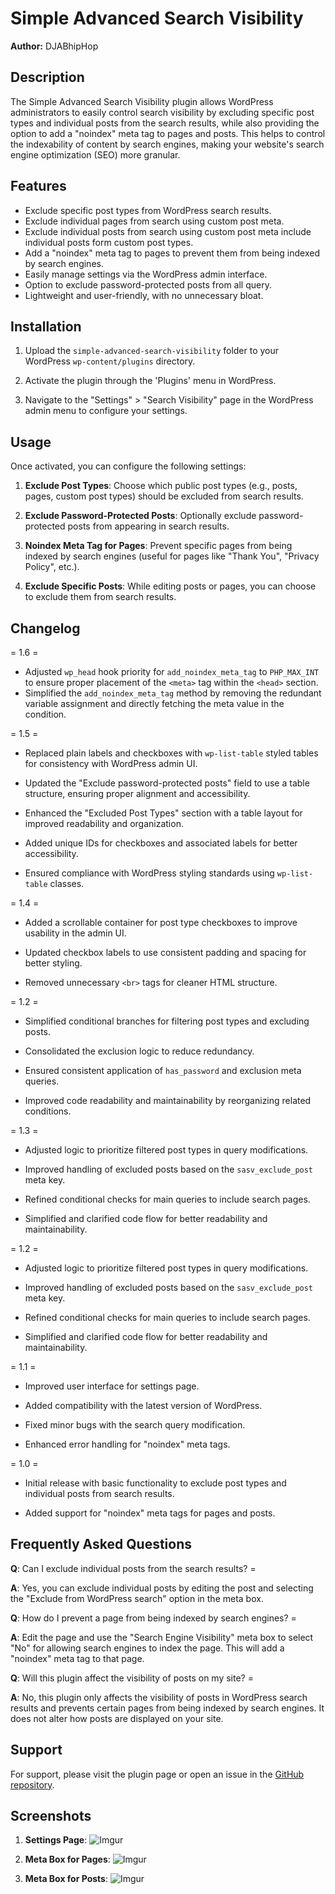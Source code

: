 # Simple Advanced Search Visibility

********Author:******** DJABhipHop

## Description

The Simple Advanced Search Visibility plugin allows WordPress administrators to easily control search visibility by excluding specific post types and individual posts from the search results, while also providing the option to add a "noindex" meta tag to pages and posts. This helps to control the indexability of content by search engines, making your website's search engine optimization (SEO) more granular.

## Features

- Exclude specific post types from WordPress search results.
- Exclude individual pages from search using custom post meta.
- Exclude individual posts from search using custom post meta include individual posts form custom post types.
- Add a "noindex" meta tag to pages to prevent them from being indexed by search engines.
- Easily manage settings via the WordPress admin interface.
- Option to exclude password-protected posts from all query.
- Lightweight and user-friendly, with no unnecessary bloat.

## Installation

1. Upload the `simple-advanced-search-visibility` folder to your WordPress `wp-content/plugins` directory.

2. Activate the plugin through the 'Plugins' menu in WordPress.

3. Navigate to the "Settings" > "Search Visibility" page in the WordPress admin menu to configure your settings.

## Usage

Once activated, you can configure the following settings:

1. ****Exclude Post Types****: Choose which public post types (e.g., posts, pages, custom post types) should be excluded from search results.

2. ****Exclude Password-Protected Posts****: Optionally exclude password-protected posts from appearing in search results.

3. ****Noindex Meta Tag for Pages****: Prevent specific pages from being indexed by search engines (useful for pages like "Thank You", "Privacy Policy", etc.).

4. ****Exclude Specific Posts****: While editing posts or pages, you can choose to exclude them from search results.

## Changelog

= 1.6 =

* Adjusted `wp_head` hook priority for `add_noindex_meta_tag` to `PHP_MAX_INT` to ensure proper placement of the `<meta>` tag within the `<head>` section.
* Simplified the `add_noindex_meta_tag` method by removing the redundant variable assignment and directly fetching the meta value in the condition.




= 1.5 =

* Replaced plain labels and checkboxes with `wp-list-table` styled tables for consistency with WordPress admin UI.

* Updated the "Exclude password-protected posts" field to use a table structure, ensuring proper alignment and accessibility.

* Enhanced the "Excluded Post Types" section with a table layout for improved readability and organization.

* Added unique IDs for checkboxes and associated labels for better accessibility.

* Ensured compliance with WordPress styling standards using `wp-list-table` classes.



= 1.4 =

* Added a scrollable container for post type checkboxes to improve usability in the admin UI.

* Updated checkbox labels to use consistent padding and spacing for better styling.

* Removed unnecessary `<br>` tags for cleaner HTML structure.



= 1.2 =

* Simplified conditional branches for filtering post types and excluding posts.

* Consolidated the exclusion logic to reduce redundancy.

* Ensured consistent application of `has_password` and exclusion meta queries.

* Improved code readability and maintainability by reorganizing related conditions.

  

= 1.3 =

* Adjusted logic to prioritize filtered post types in query modifications.

* Improved handling of excluded posts based on the `sasv_exclude_post` meta key.

* Refined conditional checks for main queries to include search pages.

* Simplified and clarified code flow for better readability and maintainability.


= 1.2 =

* Adjusted logic to prioritize filtered post types in query modifications.

* Improved handling of excluded posts based on the `sasv_exclude_post` meta key.

* Refined conditional checks for main queries to include search pages.

* Simplified and clarified code flow for better readability and maintainability.


= 1.1 =

* Improved user interface for settings page.

* Added compatibility with the latest version of WordPress.

* Fixed minor bugs with the search query modification.

* Enhanced error handling for "noindex" meta tags.


= 1.0 =

* Initial release with basic functionality to exclude post types and individual posts from search results.

* Added support for "noindex" meta tags for pages and posts.


## Frequently Asked Questions
  
**Q**: Can I exclude individual posts from the search results? =
  
**A**: Yes, you can exclude individual posts by editing the post and selecting the "Exclude from WordPress search" option in the meta box.

**Q**: How do I prevent a page from being indexed by search engines? =

**A**: Edit the page and use the "Search Engine Visibility" meta box to select "No" for allowing search engines to index the page. This will add a "noindex" meta tag to that page.

**Q**: Will this plugin affect the visibility of posts on my site? =

**A**: No, this plugin only affects the visibility of posts in WordPress search results and prevents certain pages from being indexed by search engines. It does not alter how posts are displayed on your site.


## Support 

For support, please visit the plugin page or open an issue in the [GitHub repository](https://github.com/your-repository-link).

## Screenshots

1. ********Settings Page********:
![Imgur](https://imgur.com/yLW8Yog.png)

2. ********Meta Box for Pages********:
![Imgur](https://imgur.com/kqlsf1v.png)

3. ********Meta Box for Posts********:
![Imgur](https://imgur.com/vQEVs35.png)
